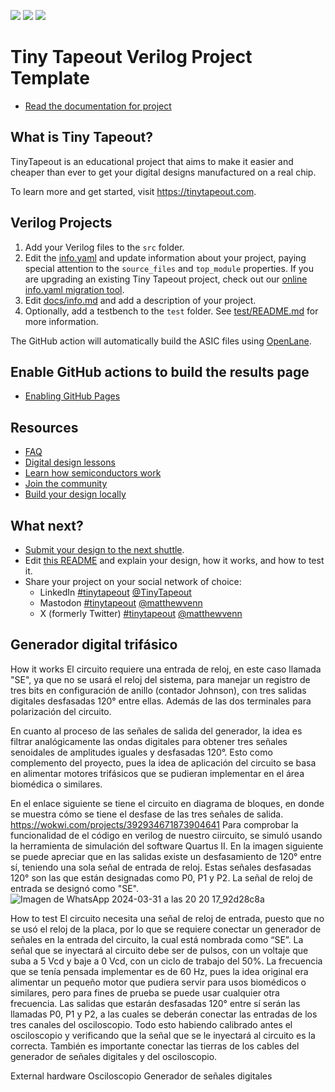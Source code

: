 ![](../../workflows/gds/badge.svg) ![](../../workflows/docs/badge.svg) ![](../../workflows/test/badge.svg)

# Tiny Tapeout Verilog Project Template

- [Read the documentation for project](docs/info.md)

## What is Tiny Tapeout?

TinyTapeout is an educational project that aims to make it easier and cheaper than ever to get your digital designs manufactured on a real chip.

To learn more and get started, visit https://tinytapeout.com.

## Verilog Projects

1. Add your Verilog files to the `src` folder.
2. Edit the [info.yaml](info.yaml) and update information about your project, paying special attention to the `source_files` and `top_module` properties. If you are upgrading an existing Tiny Tapeout project, check out our [online info.yaml migration tool](https://tinytapeout.github.io/tt-yaml-upgrade-tool/).
3. Edit [docs/info.md](docs/info.md) and add a description of your project.
4. Optionally, add a testbench to the `test` folder. See [test/README.md](test/README.md) for more information.

The GitHub action will automatically build the ASIC files using [OpenLane](https://www.zerotoasiccourse.com/terminology/openlane/).

## Enable GitHub actions to build the results page

- [Enabling GitHub Pages](https://tinytapeout.com/faq/#my-github-action-is-failing-on-the-pages-part)

## Resources

- [FAQ](https://tinytapeout.com/faq/)
- [Digital design lessons](https://tinytapeout.com/digital_design/)
- [Learn how semiconductors work](https://tinytapeout.com/siliwiz/)
- [Join the community](https://tinytapeout.com/discord)
- [Build your design locally](https://docs.google.com/document/d/1aUUZ1jthRpg4QURIIyzlOaPWlmQzr-jBn3wZipVUPt4)

## What next?

- [Submit your design to the next shuttle](https://app.tinytapeout.com/).
- Edit [this README](README.md) and explain your design, how it works, and how to test it.
- Share your project on your social network of choice:
  - LinkedIn [#tinytapeout](https://www.linkedin.com/search/results/content/?keywords=%23tinytapeout) [@TinyTapeout](https://www.linkedin.com/company/100708654/)
  - Mastodon [#tinytapeout](https://chaos.social/tags/tinytapeout) [@matthewvenn](https://chaos.social/@matthewvenn)
  - X (formerly Twitter) [#tinytapeout](https://twitter.com/hashtag/tinytapeout) [@matthewvenn](https://twitter.com/matthewvenn)


## Generador digital trifásico

How it works
El circuito requiere una entrada de reloj, en este caso llamada "SE", ya que no se usará el reloj del sistema, para manejar un registro de tres bits en configuración de anillo (contador Johnson), con tres salidas digitales desfasadas 120° entre ellas. Además de las dos terminales para polarización del circuito.

En cuanto al proceso de las señales de salida del generador, la idea es filtrar analógicamente las ondas digitales para obtener tres señales senoidales de amplitudes iguales y desfasadas 120°. Esto como complemento del proyecto, pues la idea de aplicación del circuito se basa en alimentar motores trifásicos que se pudieran implementar en el área biomédica o similares.

En el enlace siguiente se tiene el circuito en diagrama de bloques, en donde se muestra cómo se tiene el desfase de las tres señales de salida.
https://wokwi.com/projects/392934671873904641
Para comprobar la funcionalidad de el código en verilog de nuestro ciircuito, se simuló usando la herramienta de simulación del software Quartus II. En la imagen siguiente se puede apreciar que en las salidas existe un desfasamiento de 120° entre sí, teniendo una sola señal de entrada de reloj. Estas señales desfasadas 120° son las que están designadas como P0, P1 y P2. La señal de reloj de entrada se designó como "SE".
![Imagen de WhatsApp 2024-03-31 a las 20 20 17_92d28c8a](https://github.com/DeusJR/generador3f/assets/163932147/93440c60-be47-4216-83eb-10290c88cc63)


How to test
El circuito necesita una señal de reloj de entrada, puesto que no se usó el reloj de la placa, por lo que se requiere conectar un generador de señales en la entrada del circuito, la cual está nombrada como “SE”. La señal que se inyectará al circuito debe ser de pulsos, con un voltaje que suba a 5 Vcd y baje a 0 Vcd, con un ciclo de trabajo del 50%. La frecuencia que se tenía pensada implementar es de 60 Hz, pues la idea original era alimentar un pequeño motor que pudiera servir para usos biomédicos o similares, pero para fines de prueba se puede usar cualquier otra frecuencia. Las salidas que estarán desfasadas 120° entre sí serán las llamadas P0, P1 y P2, a las cuales se deberán conectar las entradas de los tres canales del osciloscopio. Todo esto habiendo calibrado antes el osciloscopio y verificando que la señal que se le inyectará al circuito es la correcta. También es importante conectar las tierras de los cables del generador de señales digitales y del osciloscopio.

External hardware
Osciloscopio
Generador de señales digitales
